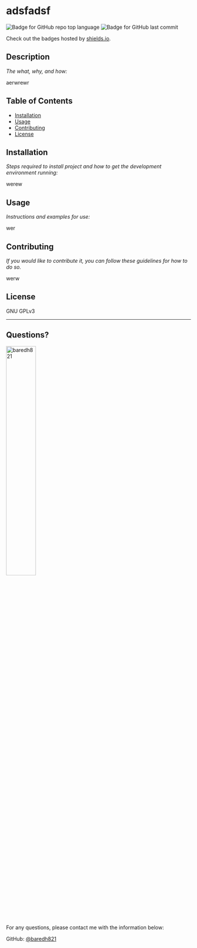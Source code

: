 # adsfadsf

  ![Badge for GitHub repo top language](https://img.shields.io/github/languages/top/baredh821/test?style=flat&logo=appveyor) ![Badge for GitHub last commit](https://img.shields.io/github/last-commit/baredh821/test?style=flat&logo=appveyor)
  
  Check out the badges hosted by [shields.io](https://shields.io/).
  
  
  ## Description 
  
  *The what, why, and how:* 
  
  aerwrewr

  ## Table of Contents
  * [Installation](#installation)
  * [Usage](#usage)
  * [Contributing](#contributing)
  * [License](#license)
  
  ## Installation
  
  *Steps required to install project and how to get the development environment running:*
  
  werew
  
  ## Usage 
  
  *Instructions and examples for use:*
  
  wer
  
  ## Contributing
  
  *If you would like to contribute it, you can follow these guidelines for how to do so.*
  
  werw
  
  ## License
  
  GNU GPLv3
  
  ---
  
  ## Questions?

  <img src="https://avatars.githubusercontent.com/u/55217073?v=4" alt="baredh821" width="40%" />
  
  For any questions, please contact me with the information below:
 
  GitHub: [@baredh821](https://api.github.com/users/baredh821)
  
